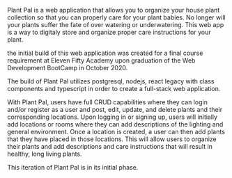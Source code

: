 Plant Pal is a web application that allows you to organize your house plant collection so that you can properly care for your plant babies. No longer will your plants suffer the fate of over watering or underwatering. This web app is a way to digitaly store and organize proper care instructions for your plant. 

the initial build of this web application was created for a final course requirement at Eleven Fifty Academy upon graduation of the Web Development BootCamp in October 2020.

The build of Plant Pal utilizes postgresql, nodejs, react legacy with class components and typescript in order to create a full-stack web application.

With Plant Pal, users have full CRUD capabilities where they can login and/or register as a user and post, edit, update, and delete plants and their corresponding locations. Upon logging in or signing up, users will initially add locations or rooms where they can add descriptions of the lighting and general environment. Once a location is created, a user can then add plants that they have placed in those locations. This will allow users to organize their plants and add descriptions and care instructions that will result in healthy, long living plants.

This iteration of Plant Pal is in its initial phase. 

